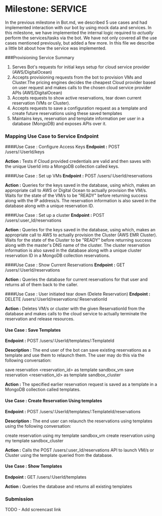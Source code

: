 # Milestone: SERVICE

In the previous milestone in Bot.md, we described 5 use cases and had implemented interaction with our bot by using mock data and services. In this milestone, we have implemented the internal logic required to *actually* perform the services/tasks via the bot. We have not only covered all the use cases mentioned previously, but added a few more. In this file we describe a little bit about how the service was implemented.

###Provisioning Service Summary
1. Serves Bot's requests for initial keys setup for cloud service provider (AWS/DigitalOcean)
2. Accepts provisioning requests from the bot to provision VMs and Cluster.The pricing engines decides the cheapest Cloud provider based on user request and makes calls to the chosen cloud service provider APIs (AWS/DigitalOcean)
3. Accepts requests to show active reservations, tear down current reservation (VMs or Cluster).
4. Accepts requests to save a configuration request as a template and create future reservations using these saved templates
4. Maintains keys, reservation and template information per user in a database (MongoDB) and exposes APIs over it.


### Mapping Use Case to Service Endpoint
####Use Case : Configure Access Keys
**Endpoint :** POST /users/:UserId/keys

**Action :** Tests if Cloud provided credentials are valid and then saves with the unique UserId into a MongoDB collection called keys.

####Use Case : Set up VMs
**Endpoint :** POST /users/:UserId/reservations

**Action :** Queries for the keys saved in the database, using which, makes an appropriate call to AWS or Digital Ocean to actually provision the VM/s. Waits for the state of the VM/s to be "READY" before returning success along with the IP address/s. The reservation information is also saved in the database along with a unique reservation ID.

####Use Case : Set up a cluster
**Endpoint :** POST /users/:user_Id/reservations

**Action :** Queries for the keys saved in the database, using which, makes an appropriate call to AWS to actually provision the Cluster (AWS EMR Cluster). Waits for the state of the Cluster to be "READY" before returning success along with the master's DNS name of the cluster. The cluster reservation information is also saved in the database along with a unique cluster reservation ID in a MongoDB collection reservations.

####Use Case : Show Current Reservations
**Endpoint :** GET /users/:UserId/reservations

**Action :** Queries the database for current reservations for that user and returns all of them back to the caller.

####Use Case : User initiated tear down (Delete Reservation)
**Endpoint :** DELETE /users/:UserId/reservations/:ReservationId

**Action :** Deletes VM/s or cluster with the given ReservationId  from the database and makes calls to the cloud service to actually terminate the reservation and release resources.

#### Use Case : Save Templates
**Endpoint :** POST /users/:UserId/templates/:TemplateId

**Description :** The end user of the bot can save existing reservations as a template and use them to relaunch them.
The user may do this via the following conversation:

save reservation <reservation_id> as template sandbox_vm
save reservation <reservation_id> as template sandbox_cluster

**Action :** The specified earlier reservation request is saved as a template in a MongoDB collection called templates.

#### Use Case : Create Reservation Using templates
**Endpoint :** POST /users/:UserId/templates/:TemplateId/reservations

**Description :** The end user can relaunch the reservations using templates using the following conversation:

create reservation using my template sandbox_vm
create reservation using my template sandbox_cluster

**Action :** Calls the POST /users/:user_Id/reservations API to launch VM/s or Cluster using the template queried from the database.

#### Use Case : Show Templates
**Endpoint :** GET /users/:UserId/templates

**Action :** Queries the database and returns all existing templates


### Submission

TODO  - Add screencast link
